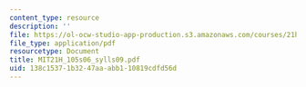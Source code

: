 ```yaml
---
content_type: resource
description: ''
file: https://ol-ocw-studio-app-production.s3.amazonaws.com/courses/21h-105-american-classics-spring-2006/138c15371b3247aaabb110819cdfd56d_MIT21H_105s06_sylls09.pdf
file_type: application/pdf
resourcetype: Document
title: MIT21H_105s06_sylls09.pdf
uid: 138c1537-1b32-47aa-abb1-10819cdfd56d
---
```

